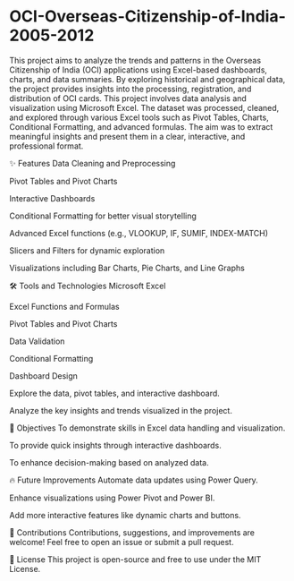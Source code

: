 # OCI-Overseas-Citizenship-of-India-2005-2012
This project aims to analyze the trends and patterns in the Overseas Citizenship of India  (OCI) applications using Excel-based dashboards, charts, and data summaries. By exploring  historical and geographical data, the project provides insights into the processing,  registration, and distribution of OCI cards.
This project involves data analysis and visualization using Microsoft Excel. The dataset was processed, cleaned, and explored through various Excel tools such as Pivot Tables, Charts, Conditional Formatting, and advanced formulas.
The aim was to extract meaningful insights and present them in a clear, interactive, and professional format.

✨ Features
Data Cleaning and Preprocessing

Pivot Tables and Pivot Charts

Interactive Dashboards

Conditional Formatting for better visual storytelling

Advanced Excel functions (e.g., VLOOKUP, IF, SUMIF, INDEX-MATCH)

Slicers and Filters for dynamic exploration

Visualizations including Bar Charts, Pie Charts, and Line Graphs

🛠 Tools and Technologies
Microsoft Excel

Excel Functions and Formulas

Pivot Tables and Pivot Charts

Data Validation

Conditional Formatting

Dashboard Design

Explore the data, pivot tables, and interactive dashboard.

Analyze the key insights and trends visualized in the project.

🎯 Objectives
To demonstrate skills in Excel data handling and visualization.

To provide quick insights through interactive dashboards.

To enhance decision-making based on analyzed data.

🔥 Future Improvements
Automate data updates using Power Query.

Enhance visualizations using Power Pivot and Power BI.

Add more interactive features like dynamic charts and buttons.

🤝 Contributions
Contributions, suggestions, and improvements are welcome! Feel free to open an issue or submit a pull request.

📜 License
This project is open-source and free to use under the MIT License.
